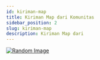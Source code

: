 ```yaml
---
id: kiriman-map
title: Kiriman Map dari Komunitas
sidebar_position: 2
slug: kiriman-map
description: Kiriman Map dari 
---
```


[![Random Image](https://imapi.ingfomenkrep.my.id/random-image-show)](https://imapi.ingfomenkrep.my.id/random-link)